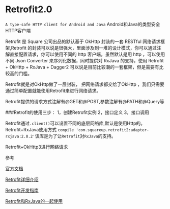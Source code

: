 
# Retrofit2.0
 `A type-safe HTTP client for Android and Java`
  Android和Java的类型安全HTTP客户端

 Retrofit 是 Square 公司出品的默认基于 OkHttp 封装的一套 RESTful 网络请求框架,Retrofit 的封装可以说是很强大，里面涉及到一堆的设计模式，你可以通过注解直接配置请求，你可以使用不同的 http 客户端，虽然默认是用 http ，可以使用不同 Json Converter 来序列化数据，同时提供对 RxJava 的支持，使用 Retrofit + OkHttp + RxJava + Dagger2 可以说是目前比较潮的一套框架，但是需要有比较高的门槛。 
 
  Retrofit就是对OkHttp做了一层封装， 把网络请求都交给了OkHttp ，我们只需要通过简单配置就能使用Retrofit来进行网络请求。

   Retrofit提供的请求方式注解有@GET和@POST,参数注解有@PATH和@Query等

###Retrofit的使用三步：
	1，创建Retrofit实例
	2，接口定义
	3，接口调用


Retrofit通过`.client()`可以设置不同的底层网络库,默认是使用Http的。
Retrofit+RxJava使用方式
`compile 'com.squareup.retrofit2:adapter-rxjava:2.0.2'`该库是为了让`Retrofit`对`RxJava`的支持。

Retrofit+OkHttp3进行网络请求

  参考

[官方文档](http://square.github.io/retrofit/)

[Retrofit详细介绍](http://www.jianshu.com/p/308f3c54abdd)

[Retrofit开发指南](https://github.com/hehonghui/android-tech-frontier/tree/master/issue-7/Retrofit%E5%BC%80%E5%8F%91%E6%8C%87%E5%8D%97)

[Retrofit和RxJava的一起使用](http://www.devwiki.net/2016/03/25/Retrofit-Use-Course-3/)
	
